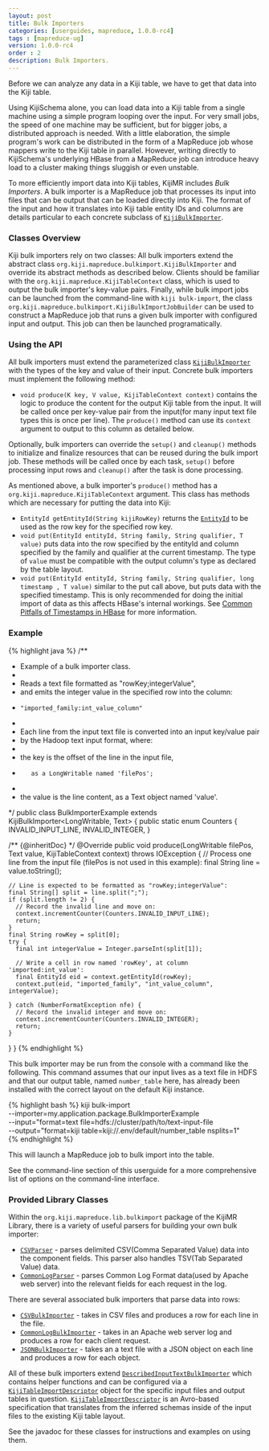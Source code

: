 ```yaml
---
layout: post
title: Bulk Importers
categories: [userguides, mapreduce, 1.0.0-rc4]
tags : [mapreduce-ug]
version: 1.0.0-rc4
order : 2
description: Bulk Importers.
---
```


Before we can analyze any data in a Kiji table, we have to get that data into the Kiji table.

Using KijiSchema alone, you can load data into a Kiji table from a single machine using a simple program looping over the input. For very small jobs, the speed of one machine may be sufficient, but for bigger jobs, a distributed approach is needed. With a little elaboration, the simple program's work can be distributed in the form of a MapReduce job whose mappers write to the Kiji table in parallel. However, writing directly to KijiSchema's underlying HBase from a MapReduce job can introduce heavy load to a cluster making things sluggish or even unstable.

To more efficiently import data into Kiji tables, KijiMR includes _Bulk Importers_. A bulk importer is a MapReduce job that processes its input into files that can be output that can be loaded directly into Kiji. The format of the input and how it translates into Kiji table entity IDs and columns are details particular to each concrete subclass of [`KijiBulkImporter`]({{site.api_mr_rc4}}/bulkimport/KijiBulkImporter.html).

### Classes Overview

Kiji bulk importers rely on two classes:
All bulk importers extend the abstract class `org.kiji.mapreduce.bulkimport.KijiBulkImporter` and override its abstract methods as described below.  Clients should be familiar with the `org.kiji.mapreduce.KijiTableContext` class, which is used to output the bulk importer's key-value pairs.  Finally, while bulk import jobs can be launched from the command-line with `kiji bulk-import`, the class `org.kiji.mapreduce.bulkimport.KijiBulkImportJobBuilder` can be used to construct a MapReduce job that runs a given bulk importer with configured input and output.  This job can then be launched programatically.

### Using the API

All bulk importers must extend the parameterized class [`KijiBulkImporter`]({{site.api_mr_rc4}}/bulkimport/KijiBulkImporter.html) with the types of the key and value of their input.  Concrete bulk importers must implement the following method:

* `void produce(K key, V value, KijiTableContext context)` contains the logic to produce the content for the output Kiji table from the input.  It will be called once per key-value pair from the input(for many input text file types this is once per line).  The `produce()` method can use its `context` argument to output to this column as detailed below.

Optionally, bulk importers can override the `setup()` and `cleanup()` methods to initialize and finalize resources that can be reused during the bulk import job.  These methods will be called once by each task, `setup()` before processing input rows and `cleanup()` after the task is done processing.

As mentioned above, a bulk importer's `produce()` method has a `org.kiji.mapreduce.KijiTableContext` argument.  This class has methods which are necessary for putting the data into Kiji:
* `EntityId getEntityId(String kijiRowKey)` returns the [`EntityId`]({{site.api_schema_rc4}}/EntityId.html) to be used as the row key for the specified row key.
* `void put(EntityId entityId, String family, String qualifier, T value)` puts data into the row specified by the entityId and column specified by the family and qualifier at the current timestamp.  The type of `value` must be compatible with the output column's type as declared by the table layout.
* `void put(EntityId entityId, String family, String qualifier, long timestamp , T value)` similar to the put call above, but puts data with the specified timestamp.  This is only recommended for doing the initial import of data as this affects HBase's internal workings.  See <a href="http://www.kiji.org/2013/02/13/common-pitfalls-of-timestamps-in-hbase">Common Pitfalls of Timestamps in HBase</a> for more information.

### Example

{% highlight java %}
/**
 * Example of a bulk importer class.
 *
 * Reads a text file formatted as "rowKey;integerValue",
 * and emits the integer value in the specified row into the column:
 *     "imported_family:int_value_column"
 *
 * Each line from the input text file is converted into an input key/value pair
 * by the Hadoop text input format, where:
 *   <li> the key is the offset of the line in the input file,
 *        as a LongWritable named 'filePos';
 *   <li> the value is the line content, as a Text object named 'value'.
 */
public class BulkImporterExample extends KijiBulkImporter<LongWritable, Text> {
  public static enum Counters {
    INVALID_INPUT_LINE,
    INVALID_INTEGER,
  }

  /** {@inheritDoc} */
  @Override
  public void produce(LongWritable filePos, Text value, KijiTableContext context)
      throws IOException {
    // Process one line from the input file (filePos is not used in this example):
    final String line = value.toString();

    // Line is expected to be formatted as "rowKey;integerValue":
    final String[] split = line.split(";");
    if (split.length != 2) {
      // Record the invalid line and move on:
      context.incrementCounter(Counters.INVALID_INPUT_LINE);
      return;
    }
    final String rowKey = split[0];
    try {
      final int integerValue = Integer.parseInt(split[1]);

      // Write a cell in row named 'rowKey', at column 'imported:int_value':
      final EntityId eid = context.getEntityId(rowKey);
      context.put(eid, "imported_family", "int_value_column", integerValue);

    } catch (NumberFormatException nfe) {
      // Record the invalid integer and move on:
      context.incrementCounter(Counters.INVALID_INTEGER);
      return;
    }
  }
}
{% endhighlight %}

This bulk importer may be run from the console with a command like the following. This command assumes that our input lives as a text file in HDFS and that our output table, named `number_table` here, has already been installed with the correct layout on the default Kiji instance.

{% highlight bash %}
kiji bulk-import \
    --importer=my.application.package.BulkImporterExample \
    --input="format=text file=hdfs://cluster/path/to/text-input-file \
    --output="format=kiji table=kiji://.env/default/number_table nsplits=1" \
{% endhighlight %}

This will launch a MapReduce job to bulk import into the table.

See the command-line section of this userguide for a more comprehensive list of options on the command-line interface.

### Provided Library Classes

Within the `org.kiji.mapreduce.lib.bulkimport` package of the KijiMR Library, there is a variety of useful parsers for building your own bulk importer:
* [`CSVParser`]({{site.api_mrlib_rc4}}/util/CSVParser.html) - parses delimited CSV(Comma Separated Value) data into the component fields.  This parser also handles TSV(Tab Separated Value) data.
* [`CommonLogParser`]({{site.api_mrlib_rc4}}/util/CommonLogParser.html) - parses Common Log Format data(used by Apache web server) into the relevant fields for each request in the log.

There are several associated bulk importers that parse data into rows:
* [`CSVBulkImporter`]({{site.api_mrlib_rc4}}/bulkimport/CSVBulkImporter.html) - takes in CSV files and produces a row for each line in the file.
* [`CommonLogBulkImporter`]({{site.api_mrlib_rc4}}/bulkimport/CommonLogBulkImporter.html) - takes in an Apache web server log and produces a row for each client request.
* [`JSONBulkImporter`]({{site.api_mrlib_rc4}}/bulkimport/JSONBulkImporter.html) - takes an a text file with a JSON object on each line and produces a row for each object.

All of these bulk importers extend [`DescribedInputTextBulkImporter`]({{site.api_mrlib_rc4}}/bulkimport/DescribedInputTextBulkImporter.html) which contains helper functions and can be configured via a [`KijiTableImportDescriptor`]({{site.api_mrlib_rc4}}/bulkimport/KijiTableImportDescriptor.html) object for the specific input files and output tables in question. [`KijiTableImportDescriptor`]({{site.api_mrlib_rc4}}/bulkimport/KijiTableImportDescriptor.html) is an Avro-based specification that translates from the inferred schemas inside of the input files to the existing Kiji table layout.

See the javadoc for these classes for instructions and examples on using them.

